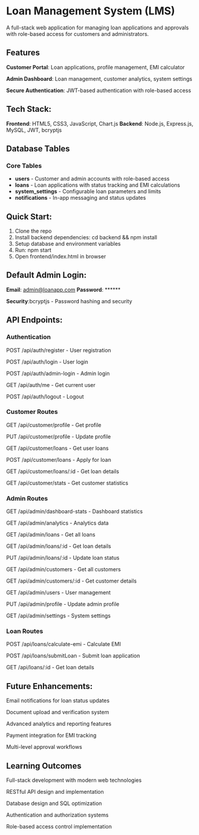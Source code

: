 # Loan Management System (LMS)

A full-stack web application for managing loan applications and approvals with role-based access for customers and administrators.

## Features

**Customer Portal**: Loan applications, profile management, EMI calculator

**Admin Dashboard**: Loan management, customer analytics, system settings

**Secure Authentication**: JWT-based authentication with role-based access

## Tech Stack:

**Frontend**: HTML5, CSS3, JavaScript, Chart.js
**Backend**: Node.js, Express.js, MySQL, JWT, bcryptjs

## Database Tables

### Core Tables

- **users** - Customer and admin accounts with role-based access
- **loans** - Loan applications with status tracking and EMI calculations
- **system_settings** - Configurable loan parameters and limits
- **notifications** - In-app messaging and status updates

## Quick Start:

1. Clone the repo
2.  Install backend dependencies: cd backend && npm install
3. Setup database and environment variables
4. Run: npm start
5. Open frontend/index.html in browser

##  Default Admin Login:

**Email**: admin@loanapp.com
**Password**: ******

**Security**:bcryptjs - Password hashing and security

## API Endpoints:

### Authentication

POST /api/auth/register - User registration

POST /api/auth/login - User login

POST /api/auth/admin-login - Admin login

GET /api/auth/me - Get current user

POST /api/auth/logout - Logout

### Customer Routes

GET /api/customer/profile - Get profile

PUT /api/customer/profile - Update profile

GET /api/customer/loans - Get user loans

POST /api/customer/loans - Apply for loan

GET /api/customer/loans/:id - Get loan details

GET /api/customer/stats - Get customer statistics

### Admin Routes

GET /api/admin/dashboard-stats - Dashboard statistics

GET /api/admin/analytics - Analytics data

GET /api/admin/loans - Get all loans

GET /api/admin/loans/:id - Get loan details

PUT /api/admin/loans/:id - Update loan status

GET /api/admin/customers - Get all customers

GET /api/admin/customers/:id - Get customer details

GET /api/admin/users - User management

PUT /api/admin/profile - Update admin profile

GET /api/admin/settings - System settings

###  Loan Routes

POST /api/loans/calculate-emi - Calculate EMI

POST /api/loans/submitLoan - Submit loan application

GET /api/loans/:id - Get loan details

## Future Enhancements:

Email notifications for loan status updates

Document upload and verification system

Advanced analytics and reporting features

Payment integration for EMI tracking

Multi-level approval workflows

## Learning Outcomes

Full-stack development with modern web technologies

RESTful API design and implementation

Database design and SQL optimization

Authentication and authorization systems

Role-based access control implementation

